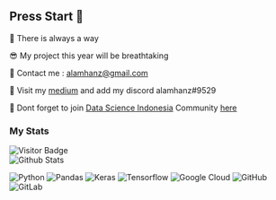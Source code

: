 ## Press Start 🏁

🌌 There is always a way

😎 My project this year will be breathtaking

📮 Contact me : alamhanz@gmail.com

📓 Visit my [medium](https://alamhanz.medium.com/) and add my discord alamhanz#9529

🥂 Dont forget to join [Data Science Indonesia](https://datascience.or.id/) Community [here](http://bit.ly/discord-dsi-on)


### My Stats
![Visitor Badge](https://visitor-badge.laobi.icu/badge?page_id=alamhanz.alamhanz) \
![Github Stats](https://github-readme-stats.vercel.app/api?username=alamhanz&show_icons=true)

![Python](https://img.shields.io/badge/-Python-yellowgreen?style=flat&logo=Python)
![Pandas](https://img.shields.io/badge/-Pandas-purple?style=flat&logo=Pandas)
![Keras](https://img.shields.io/badge/-Keras-red?style=flat&logo=Keras)
![Tensorflow](https://img.shields.io/badge/-Tensorflow-yellow?style=flat&logo=Tensorflow)
![Google Cloud](https://img.shields.io/badge/Google%20Cloud-black?style=flat&logo=google-cloud)
![GitHub](https://img.shields.io/badge/-GitHub-181717?style=flat&logo=github)
![GitLab](https://img.shields.io/badge/-GitLab-FCA121?style=flat&logo=gitlab)

<!--
**alamhanz/alamhanz** is a ✨ _special_ ✨ repository because its `README.md` (this file) appears on your GitHub profile.

Here are some ideas to get you started:

- 🔭 I’m currently working on ...
- 🌱 I’m currently learning ...
- 👯 I’m looking to collaborate on ...
- 🤔 I’m looking for help with ...
- 💬 Ask me about ...
- 📫 How to reach me: ...
- 😄 Pronouns: ...
- ⚡ Fun fact: ...
-->
